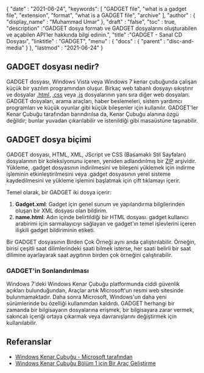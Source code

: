 {
  "date" : "2021-06-24",
  "keywords": [ "GADGET file", "what is a gadget file", "extension", "format", "what is a GADGET file", "archive" ],
  "author" : {
    "display_name" : "Muhammad Umar"
},
  "draft" : "false",
   "toc" : true,
  "description" :"GADGET dosya formatı ve GADGET dosyalarını oluşturabilen ve açabilen API'ler hakkında bilgi edinin.",
  "title" :"GADGET - Sanal CD Dosyası",
  "linktitle" : "GADGET",
  "menu" : {
    "docs" : {
      "parent" : "disc-and-media"
}
},
  "lastmod" : "2021-06-24"
}

## GADGET dosyası nedir?

GADGET dosyası, Windows Vista veya Windows 7 kenar çubuğunda çalışan küçük bir yazılım programından oluşur. Birkaç web tabanlı dosyayı sıkıştırır ve dosyalar [.html](/tr/web/html/), [.css](/tr/web/css/) veya [.js](/tr/web/js/) dosyalarının yanı sıra diğer web dosyaları. GADGET dosyaları, arama araçları, haber beslemeleri, sistem yardımcı programları ve küçük oyunlar gibi küçük bileşenler için kullanılır. GADGET'ler Kenar Çubuğu tarafından barındırılsa da, Kenar Çubuğu alanına özgü değildir; bunlar yuvadan çıkarılabilir ve istenildiği gibi masaüstüne taşınabilir.

## GADGET dosya biçimi

GADGET dosyası, HTML, XML, JScript ve CSS (Basamaklı Stil Sayfaları) dosyalarının bir koleksiyonunu içeren, yeniden adlandırılmış bir [ZIP](/tr/compression/zip/) arşividir. Yükleme, .gadget dosyasının indirilmesini ve bileşeni yüklemek için indirme işleminin etkinleştirilmesini veya .gadget dosyasının yerel sisteme kaydedilmesini ve yükleme işlemini başlatmak için çift tıklamayı içerir.

Temel olarak, bir GADGET iki dosya içerir:

1. **Gadget.xml**: Gadget için genel sunum ve yapılandırma bilgilerinden oluşan bir XML dosyası olan bildirim.
2. **name.html**: Adın içinde belirtildiği bir HTML dosyası.<name> gadget kullanıcı arabirimi için sarmalayıcıyı sağlayan ve gadget'ın temel işlevlerini içeren ilişkili gadget bildiriminin etiketi.

Bir GADGET dosyasının Birden Çok Örneği aynı anda çalıştırılabilir. Örneğin, birisi çeşitli saat dilimlerindeki saati bilmek isterse, her saati belirli bir saat dilimine ayarlayarak saat aygıtının birden çok örneğini çalıştırabilir.

### GADGET'in Sonlandırılması

Windows 7'deki Windows Kenar Çubuğu platformunda ciddi güvenlik açıkları bulunduğundan, Araçlar artık Microsoft'un resmi web sitesinde bulunmamaktadır. Daha sonra Microsoft, Windows'un daha yeni sürümlerinde bu özelliği kullanımdan kaldırdı. GADGET herhangi bir zamanda bir bilgisayarın dosyalarına erişmek, bir bilgisayara zarar vermek, sakıncalı içeriği ortaya çıkarmak veya davranışlarını değiştirmek için kullanılabilir.

## Referanslar

* [Windows Kenar Çubuğu - Microsoft tarafından](https://docs.microsoft.com/en-us/previous-versions/windows/desktop/sidebar/-sidebar-entry)
* [Windows Kenar Çubuğu Bölüm 1 için Bir Araç Geliştirme](https://docs.Microsoft.com/en-us/previous-versions/windows/desktop/sidebar/-sidebar-overview-gdo)

